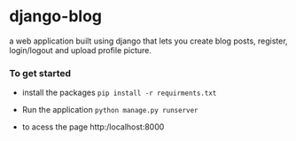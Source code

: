 # django-blog

a web application built using django that lets you create blog posts, register, login/logout and upload profile picture. 

### To get started  
- install the packages
`pip install -r requirments.txt`

- Run the application 
`python manage.py runserver`

- to acess the page
http:/localhost:8000
